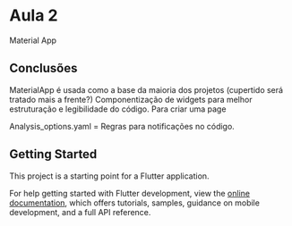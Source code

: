 # Aula 2

Material App

## Conclusões

MaterialApp é usada como a base da maioria dos projetos (cupertido será tratado mais a frente?)
Componentização de widgets para melhor estruturação e legibilidade do código.
Para criar uma page

Analysis_options.yaml = Regras para notificações no código.

## Getting Started

This project is a starting point for a Flutter application.

For help getting started with Flutter development, view the
[online documentation](https://docs.flutter.dev/), which offers tutorials,
samples, guidance on mobile development, and a full API reference.
